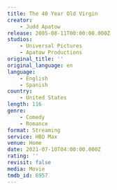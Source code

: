 ```yaml
---
title: The 40 Year Old Virgin
creator:
    - Judd Apatow
release: 2005-08-11T00:00:00.000Z
studios:
    - Universal Pictures
    - Apatow Productions
original_title: ''
original_language: en
language:
    - English
    - Spanish
country:
    - United States
length: 116
genre:
    - Comedy
    - Romance
format: Streaming
service: HBO Max
venue: Home
date: 2021-07-10T04:00:00.000Z
rating: ''
revisit: false
media: Movie
tmdb_id: 6957
---
```



